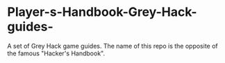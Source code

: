# Player-s-Handbook-Grey-Hack-guides-
A set of Grey Hack game guides. The name of this repo is the opposite of the famous "Hacker's Handbook".
